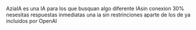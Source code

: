 AziaIA es una IA para los que busquan algo diferente IAsin conexion 30% nesesitas respuestas inmediatas 
una ia sin restrinciones aparte de los de ya incluidos por OpenAI
